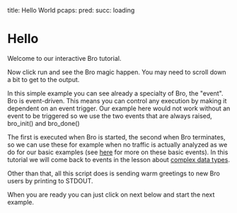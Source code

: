 title: Hello World
pcaps: 
pred:
succ: loading

Hello
=======

Welcome to our interactive Bro tutorial.

Now click run and see the Bro magic happen. You may need to scroll
down a bit to get to the output.

In this simple example you can see already a specialty of Bro, the "event". Bro is event-driven.
This means you can control any execution by making it dependent on an event trigger. 
Our example here would not work without an event to be triggered so we use the two events that are always raised,
	bro_init()
and 
	bro_done()
 
The first is executed when Bro is started, the second when Bro terminates, so we can use these for example
when no traffic is actually analyzed as we do for our basic examples
(see [here](https://www.bro.org/sphinx/scripts/base/bif/event.bif.bro.html) for more on these basic events).
In this tutorial we will come back to events in the lesson about [complex data types](http://try.bro.org/example/events).

Other than that, all this script does is sending warm greetings to new Bro users by printing to STDOUT.

When you are ready you can just click on next below and start the next example.
